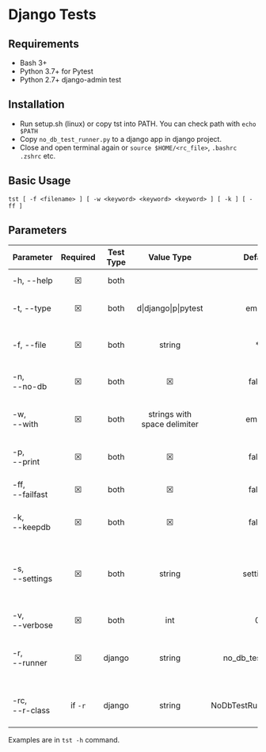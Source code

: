 # Django Tests

## Requirements
- Bash 3+
- Python 3.7+ for Pytest
- Python 2.7+ django-admin test

## Installation

- Run setup.sh (linux) or copy tst into PATH. You can check path with `echo $PATH`
- Copy `no_db_test_runner.py` to a django app in django project.
- Close and open terminal again or `source $HOME/<rc_file>`, `.bashrc` `.zshrc` etc.

## Basic Usage

`tst [ -f <filename> ] [ -w <keyword> <keyword> <keyword> ] [ -k ] [ -ff ]`


## Parameters


|Parameter|Required|Test Type|Value Type|Default|Description|
|---------|:------:|:-------:|:--------:|:-----:|-----------|
|-h, <nobr>--help</nobr>|&#9746;|both|||Display help message|
|-t, <nobr>--type</nobr>|&#9746;|both|d\|django\|p\|pytest|empty|Type of test. Script will check automatically.|
|-f, <nobr>--file</nobr>|&#9746;|both|string|*|Test file name. Script will find all `test_<file_name>.py` files|
|-n, <nobr>--no-db</nobr>|&#9746;|both|&#9746;|false|Disables test database and migrations|
|-w, <nobr>--with</nobr>|&#9746;|both|strings with space delimiter|empty|Script will find test files and filter their path with these keywords.|
|-p, <nobr>--print</nobr>|&#9746;|both|&#9746;|false|Print the test commands instead of running|
|-ff, <nobr>--failfast</nobr>|&#9746;|both|&#9746;|false|Stop the test run on the first error or failure|
|-k, <nobr>--keepdb</nobr>|&#9746;|both|&#9746;|false|Preserves the test database between runs|
|-s, <nobr>--settings</nobr>|&#9746;|both|string|settings|`settings` file name. If not provided, script will search an available `<settings_file>.py` file inside the directory.|
|-v, <nobr>--verbose</nobr>|&#9746;|both|int|0|Verbose level|
|-r, <nobr>--runner</nobr>|&#9746;|django|string|no_db_test_runner|Django Test Runner file name. Script will search an available `.py` file with that name|
|-rc, <nobr>--r-class</nobr>|if `-r`|django|string|NoDbTestRunnerFullPath|Django Test Runner Class name. Required to specify test runner.|



Examples are in `tst -h` command.